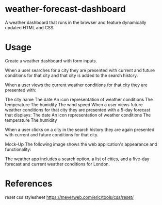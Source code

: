 # weather-forecast-dashboard

A weather dashboard that runs in the browser and feature dynamically updated HTML and CSS.

# Usage

Create a weather dashboard with form inputs.

When a user searches for a city they are presented with current and future conditions for that city and that city is added to the search history.

When a user views the current weather conditions for that city they are presented with:

The city name
The date
An icon representation of weather conditions
The temperature
The humidity
The wind speed
When a user views future weather conditions for that city they are presented with a 5-day forecast that displays:
The date
An icon representation of weather conditions
The temperature
The humidity

When a user clicks on a city in the search history they are again presented with current and future conditions for that city.

Mock-Up
The following image shows the web application's appearance and functionality:

The weather app includes a search option, a list of cities, and a five-day forecast and current weather conditions for London.

# References 
reset css stylesheet
https://meyerweb.com/eric/tools/css/reset/
